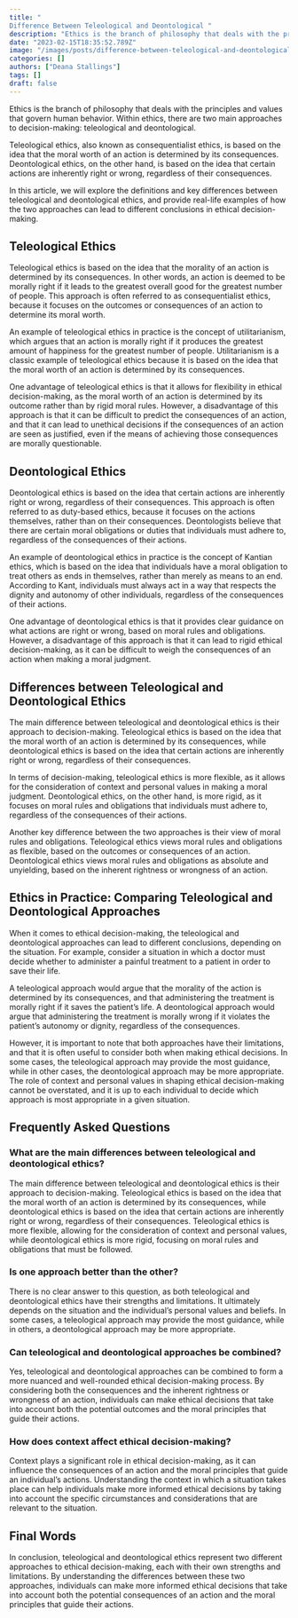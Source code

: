 ```yaml
---
title: "
Difference Between Teleological and Deontological "
description: "Ethics is the branch of philosophy that deals with the principles and values that govern human behavior. Within ethics, there are two main approaches "
date: "2023-02-15T18:35:52.789Z"
image: "/images/posts/difference-between-teleological-and-deontological-780x450.jpg"
categories: []
authors: ["Deana Stallings"]
tags: []
draft: false
---
```


Ethics is the branch of philosophy that deals with the principles and values that govern human behavior. Within ethics, there are two main approaches to decision-making: teleological and deontological.

Teleological ethics, also known as consequentialist ethics, is based on the idea that the moral worth of an action is determined by its consequences. Deontological ethics, on the other hand, is based on the idea that certain actions are inherently right or wrong, regardless of their consequences.

In this article, we will explore the definitions and key differences between teleological and deontological ethics, and provide real-life examples of how the two approaches can lead to different conclusions in ethical decision-making.

## Teleological Ethics

Teleological ethics is based on the idea that the morality of an action is determined by its consequences. In other words, an action is deemed to be morally right if it leads to the greatest overall good for the greatest number of people. This approach is often referred to as consequentialist ethics, because it focuses on the outcomes or consequences of an action to determine its moral worth.

An example of teleological ethics in practice is the concept of utilitarianism, which argues that an action is morally right if it produces the greatest amount of happiness for the greatest number of people. Utilitarianism is a classic example of teleological ethics because it is based on the idea that the moral worth of an action is determined by its consequences.

One advantage of teleological ethics is that it allows for flexibility in ethical decision-making, as the moral worth of an action is determined by its outcome rather than by rigid moral rules. However, a disadvantage of this approach is that it can be difficult to predict the consequences of an action, and that it can lead to unethical decisions if the consequences of an action are seen as justified, even if the means of achieving those consequences are morally questionable.

## Deontological Ethics

Deontological ethics is based on the idea that certain actions are inherently right or wrong, regardless of their consequences. This approach is often referred to as duty-based ethics, because it focuses on the actions themselves, rather than on their consequences. Deontologists believe that there are certain moral obligations or duties that individuals must adhere to, regardless of the consequences of their actions.

An example of deontological ethics in practice is the concept of Kantian ethics, which is based on the idea that individuals have a moral obligation to treat others as ends in themselves, rather than merely as means to an end. According to Kant, individuals must always act in a way that respects the dignity and autonomy of other individuals, regardless of the consequences of their actions.

One advantage of deontological ethics is that it provides clear guidance on what actions are right or wrong, based on moral rules and obligations. However, a disadvantage of this approach is that it can lead to rigid ethical decision-making, as it can be difficult to weigh the consequences of an action when making a moral judgment.

## Differences between Teleological and Deontological Ethics

The main difference between teleological and deontological ethics is their approach to decision-making. Teleological ethics is based on the idea that the moral worth of an action is determined by its consequences, while deontological ethics is based on the idea that certain actions are inherently right or wrong, regardless of their consequences.

In terms of decision-making, teleological ethics is more flexible, as it allows for the consideration of context and personal values in making a moral judgment. Deontological ethics, on the other hand, is more rigid, as it focuses on moral rules and obligations that individuals must adhere to, regardless of the consequences of their actions.

Another key difference between the two approaches is their view of moral rules and obligations. Teleological ethics views moral rules and obligations as flexible, based on the outcomes or consequences of an action. Deontological ethics views moral rules and obligations as absolute and unyielding, based on the inherent rightness or wrongness of an action.

## Ethics in Practice: Comparing Teleological and Deontological Approaches

When it comes to ethical decision-making, the teleological and deontological approaches can lead to different conclusions, depending on the situation. For example, consider a situation in which a doctor must decide whether to administer a painful treatment to a patient in order to save their life.

A teleological approach would argue that the morality of the action is determined by its consequences, and that administering the treatment is morally right if it saves the patient’s life. A deontological approach would argue that administering the treatment is morally wrong if it violates the patient’s autonomy or dignity, regardless of the consequences.

However, it is important to note that both approaches have their limitations, and that it is often useful to consider both when making ethical decisions. In some cases, the teleological approach may provide the most guidance, while in other cases, the deontological approach may be more appropriate. The role of context and personal values in shaping ethical decision-making cannot be overstated, and it is up to each individual to decide which approach is most appropriate in a given situation.

## Frequently Asked Questions

### What are the main differences between teleological and deontological ethics?

The main difference between teleological and deontological ethics is their approach to decision-making. Teleological ethics is based on the idea that the moral worth of an action is determined by its consequences, while deontological ethics is based on the idea that certain actions are inherently right or wrong, regardless of their consequences. Teleological ethics is more flexible, allowing for the consideration of context and personal values, while deontological ethics is more rigid, focusing on moral rules and obligations that must be followed.

### Is one approach better than the other?

There is no clear answer to this question, as both teleological and deontological ethics have their strengths and limitations. It ultimately depends on the situation and the individual’s personal values and beliefs. In some cases, a teleological approach may provide the most guidance, while in others, a deontological approach may be more appropriate.

### Can teleological and deontological approaches be combined?

Yes, teleological and deontological approaches can be combined to form a more nuanced and well-rounded ethical decision-making process. By considering both the consequences and the inherent rightness or wrongness of an action, individuals can make ethical decisions that take into account both the potential outcomes and the moral principles that guide their actions.

### How does context affect ethical decision-making?

Context plays a significant role in ethical decision-making, as it can influence the consequences of an action and the moral principles that guide an individual’s actions. Understanding the context in which a situation takes place can help individuals make more informed ethical decisions by taking into account the specific circumstances and considerations that are relevant to the situation.

## Final Words

In conclusion, teleological and deontological ethics represent two different approaches to ethical decision-making, each with their own strengths and limitations. By understanding the differences between these two approaches, individuals can make more informed ethical decisions that take into account both the potential consequences of an action and the moral principles that guide their actions.